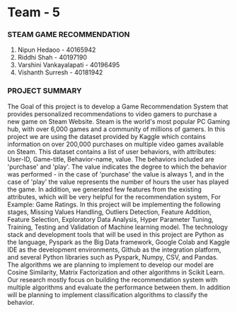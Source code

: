 # Team - 5

### STEAM GAME RECOMMENDATION
1. Nipun Hedaoo             - 40165942          
2. Riddhi Shah              - 40197190
3. Varshini Vankayalapati   - 40196495
4. Vishanth Surresh         - 40181942

### PROJECT SUMMARY

The Goal of this project is to develop a Game Recommendation System that provides personalized recommendations to video gamers to purchase a new game on Steam Website. Steam is the world's most popular PC Gaming hub, with over 6,000 games and a community of millions of gamers. In this project we are using the dataset provided by Kaggle which contains information on over 200,000 purchases on multiple video games available on Steam. This dataset contains a list of user behaviors, with attributes: User-ID, Game-title, Behavior-name, value. The behaviors included are 'purchase' and 'play'. The value indicates the degree to which the behavior was performed - in the case of 'purchase' the value is always 1, and in the case of 'play' the value represents the number of hours the user has played the game. In addition, we generated few features from the existing attributes, which will be very helpful for the recommendation system, For Example: Game Ratings. In this project will be implementing the following stages, Missing Values Handling, Outliers Detection, Feature Addition, Feature Selection, Exploratory Data Analysis, Hyper Parameter Tuning, Training, Testing and Validation of Machine learning model. The technology stack and development tools that will be used in this project are Python as the language, Pyspark as the Big Data framework, Google Colab and Kaggle IDE as the development environments, Github as the integration platform, and several Python libraries such as Pyspark, Numpy, CSV, and Pandas. The algorithms we are planning to implement to develop our model are Cosine Similarity, Matrix Factorization and other algorithms in Scikit Learn. Our research mostly focus on building the recommendation system with multiple algorithms and evaluate the performance between them. In addition will be planning to implement classification algorithms to classify the behavior. 
